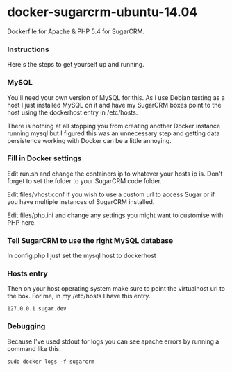 docker-sugarcrm-ubuntu-14.04
===================

Dockerfile for Apache &amp; PHP 5.4 for SugarCRM.


### Instructions

Here's the steps to get yourself up and running.

### MySQL

You'll need your own version of MySQL for this. As I use Debian testing as a host I just installed MySQL on it and have my SugarCRM boxes point to the host using the dockerhost entry in /etc/hosts.

There is nothing at all stopping you from creating another Docker instance running mysql but I figured this was an unnecessary step and getting data persistence working with Docker can be a little annoying.

### Fill in Docker settings

Edit run.sh and change the containers ip to whatever your hosts ip is. Don't forget to set the folder to your SugarCRM code folder.

Edit files/vhost.conf if you wish to use a custom url to access Sugar or if you have multiple instances of SugarCRM installed.

Edit files/php.ini and change any settings you might want to customise with PHP here.

### Tell SugarCRM to use the right MySQL database

In config.php I just set the mysql host to dockerhost

### Hosts entry

Then on your host operating system make sure to point the virtualhost url to the box. For me, in my /etc/hosts I have this entry.

    127.0.0.1 sugar.dev

### Debugging

Because I've used stdout for logs you can see apache errors by running a command like this.

    sudo docker logs -f sugarcrm


